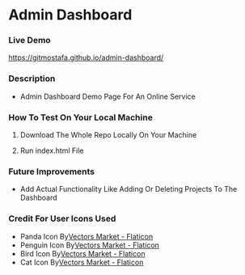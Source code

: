 # Admin Dashboard

### Live Demo
https://gitmostafa.github.io/admin-dashboard/

### Description
* Admin Dashboard Demo Page For An Online Service

### How To Test On Your Local Machine
1) Download The Whole Repo Locally On Your Machine
  
2) Run index.html File

### Future Improvements
* Add Actual Functionality Like Adding Or Deleting Projects To The Dashboard
  
### Credit For User Icons Used
* Panda Icon By<a href="https://www.flaticon.com/free-icons/panda" title="panda icons">Vectors Market - Flaticon</a>
* Penguin Icon By<a href="https://www.flaticon.com/free-icons/penguin" title="penguin icons">Vectors Market - Flaticon</a>
* Bird Icon By<a href="https://www.flaticon.com/free-icons/bird" title="bird icons">Vectors Market - Flaticon</a>
* Cat Icon By<a href="https://www.flaticon.com/free-icons/cat" title="cat icons">Vectors Market - Flaticon</a>